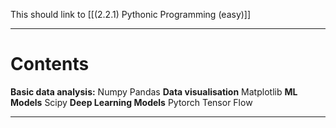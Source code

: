 This should link to [[(2.2.1) Pythonic Programming (easy)]]

---

# Contents 

**Basic data analysis:**
	Numpy
	Pandas
**Data visualisation**
	Matplotlib
**ML Models**
	Scipy
**Deep Learning Models**
	Pytorch
	Tensor Flow

---


